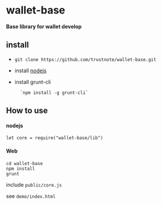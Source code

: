 # wallet-base

**Base library for wallet develop**

install
---

* `git clone https://github.com/trustnote/wallet-base.git`
* install [nodejs](nodejs.org)
* install grunt-cli

        `npm install -g grunt-cli`

How to use
---

#### nodejs

```
let core = require("wallet-base/lib")
```


#### Web

```
cd wallet-base
npm install
grunt
```

include `public/core.js`

see `demo/index.html`

